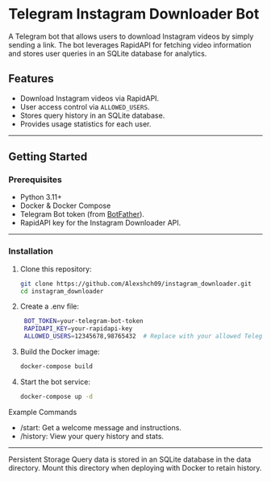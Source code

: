# Telegram Instagram Downloader Bot

A Telegram bot that allows users to download Instagram videos by simply sending a link. The bot leverages RapidAPI for fetching video information and stores user queries in an SQLite database for analytics.

## Features
- Download Instagram videos via RapidAPI.
- User access control via `ALLOWED_USERS`.
- Stores query history in an SQLite database.
- Provides usage statistics for each user.

---

## Getting Started

### Prerequisites
- Python 3.11+
- Docker & Docker Compose
- Telegram Bot token (from [BotFather](https://core.telegram.org/bots#botfather)).
- RapidAPI key for the Instagram Downloader API.

---

### Installation

1. Clone this repository:
   ```bash
   git clone https://github.com/Alexshch09/instagram_downloader.git
   cd instagram_downloader
   ```

2. Create a .env file:
   ```bash
    BOT_TOKEN=your-telegram-bot-token
    RAPIDAPI_KEY=your-rapidapi-key
    ALLOWED_USERS=12345678,98765432  # Replace with your allowed Telegram user IDs
   ```

3. Build the Docker image:
    ```bash
    docker-compose build
    ```

4. Start the bot service:
    ```bash
    docker-compose up -d
    ```

Example Commands
 - /start: Get a welcome message and instructions.
 - /history: View your query history and stats.

---

Persistent Storage
Query data is stored in an SQLite database in the data directory. Mount this directory when deploying with Docker to retain history.